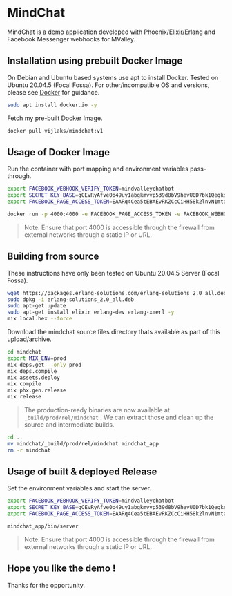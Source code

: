 # MindChat

MindChat is a demo application developed with Phoenix/Elixir/Erlang and Facebook Messenger webhooks for MValley.

## Installation using prebuilt Docker Image

On Debian and Ubuntu based systems use apt to install Docker. Tested on Ubuntu 20.04.5 (Focal Fossa). For other/incompatible OS and versions, please see [Docker](https://docs.docker.com/engine/install/) for guidance.

```bash
sudo apt install docker.io -y
```

Fetch my pre-built Docker Image.

```bash
docker pull vijlaks/mindchat:v1
```

## Usage of Docker Image

Run the container with port mapping and environment variables pass-through.

```bash
export FACEBOOK_WEBHOOK_VERIFY_TOKEN=mindvalleychatbot
export SECRET_KEY_BASE=gCEvRyAfve0o49uy1abgkmvvp539d8bV9hevU0D7bk1Qegks8nKJDK2ZexItZu5W
export FACEBOOK_PAGE_ACCESS_TOKEN=EAARq4Cea5tEBAEvRKZCcCiHH58k2lnvN1mta4Ow3jZBlKntKyZCm8m08jPYP2Gtu1u5T2FIm89FGDo4XAMbQkhqY3ZCVV4TIuQXr4ozRIYHZCJOUT6do7MgPLksl7h3c5II931t9PhtgFtZAH8fP0khvDp031kGhIMZBl2KaV5NAYK8gavUQwOaL1ZCTXD2wHrwZD

docker run -p 4000:4000 -e FACEBOOK_PAGE_ACCESS_TOKEN -e FACEBOOK_WEBHOOK_VERIFY_TOKEN -e SECRET_KEY_BASE vijlaks/mindchat:v1
```

> Note: Ensure that port 4000 is accessible through the firewall from external networks through a static IP or URL.

## Building from source

These instructions have only been tested on Ubuntu 20.04.5 Server (Focal Fossa).

```bash
wget https://packages.erlang-solutions.com/erlang-solutions_2.0_all.deb
sudo dpkg -i erlang-solutions_2.0_all.deb
sudo apt-get update
sudo apt-get install elixir erlang-dev erlang-xmerl -y
mix local.hex --force
```

Download the mindchat source files directory thats available as part of this upload/archive.

```bash
cd mindchat
export MIX_ENV=prod
mix deps.get --only prod
mix deps.compile
mix assets.deploy
mix compile
mix phx.gen.release
mix release
```

> The production-ready binaries are now available at `_build/prod/rel/mindchat` . We can extract those and clean up the source and intermediate builds.

```bash
cd ..
mv mindchat/_build/prod/rel/mindchat mindchat_app
rm -r mindchat
```

## Usage of built & deployed Release

Set the environment variables and start the server.

```bash
export FACEBOOK_WEBHOOK_VERIFY_TOKEN=mindvalleychatbot
export SECRET_KEY_BASE=gCEvRyAfve0o49uy1abgkmvvp539d8bV9hevU0D7bk1Qegks8nKJDK2ZexItZu5W
export FACEBOOK_PAGE_ACCESS_TOKEN=EAARq4Cea5tEBAEvRKZCcCiHH58k2lnvN1mta4Ow3jZBlKntKyZCm8m08jPYP2Gtu1u5T2FIm89FGDo4XAMbQkhqY3ZCVV4TIuQXr4ozRIYHZCJOUT6do7MgPLksl7h3c5II931t9PhtgFtZAH8fP0khvDp031kGhIMZBl2KaV5NAYK8gavUQwOaL1ZCTXD2wHrwZD

mindchat_app/bin/server
```

> Note: Ensure that port 4000 is accessible through the firewall from external networks through a static IP or URL.

## Hope you like the demo !

Thanks for the opportunity.
